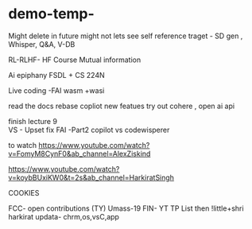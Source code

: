 # demo-temp-
Might delete in future might not lets see
self reference
traget - SD gen , Whisper, Q&A, V-DB

RL-RLHF- HF Course 
Mutual information

Ai epiphany
FSDL + CS 224N

Live coding -FAI
 wasm +wasi

read the docs
rebase
copliot new featues
try out
cohere , open ai api

finish lecture 9  
VS - Upset fix
FAI -Part2
copilot vs codewisperer

to watch
https://www.youtube.com/watch?v=FomyM8CynF0&ab_channel=AlexZiskind

https://www.youtube.com/watch?v=koybBUxiKW0&t=2s&ab_channel=HarkiratSingh

COOKIES

FCC- open contributions (TY)
Umass-19
FIN- YT TP List then !little+shri
harkirat
updata- chrm,os,vsC,app
